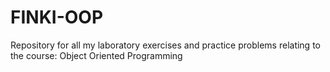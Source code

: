 # FINKI-OOP
Repository for all my laboratory exercises and practice problems relating to the course: Object Oriented Programming
